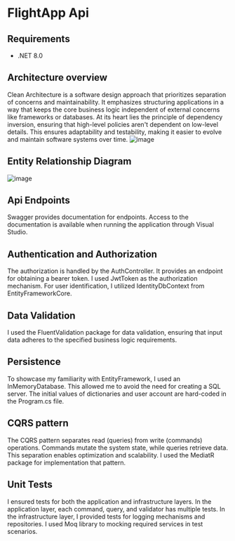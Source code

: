 # FlightApp Api 

## Requirements
 * .NET 8.0
## Architecture overview

Clean Architecture is a software design approach that prioritizes separation of concerns and maintainability. It emphasizes structuring applications in a way that keeps the core business logic independent of external concerns like frameworks or databases. At its heart lies the principle of dependency inversion, ensuring that high-level policies aren't dependent on low-level details. This ensures adaptability and testability, making it easier to evolve and maintain software systems over time.
![image](https://github.com/bartpob/FlightApp/assets/63394798/81dcfc03-2d1d-4d13-af95-999c225e3a12)

## Entity Relationship Diagram

![image](https://github.com/bartpob/FlightApp/assets/63394798/7f3249b3-0891-4208-9347-792d8358b49e)

## Api Endpoints

Swagger provides documentation for endpoints. Access to the documentation is available when running the application through Visual Studio.

## Authentication and Authorization

The authorization is handled by the AuthController. It provides an endpoint for obtaining a bearer token. I used JwtToken as the authorization mechanism. For user identification, I utilized IdentityDbContext from EntityFrameworkCore.


## Data Validation

I used the FluentValidation package for data validation, ensuring that input data adheres to the specified business logic requirements.


## Persistence

To showcase my familiarity with EntityFramework, I used an InMemoryDatabase. This allowed me to avoid the need for creating a SQL server. The initial values of dictionaries and user account are hard-coded in the Program.cs file.

## CQRS pattern


The CQRS pattern separates read (queries) from write (commands) operations. Commands mutate the system state, while queries retrieve data. This separation enables optimization and scalability. I used the MediatR package for implementation that pattern.

## Unit Tests

I ensured tests for both the application and infrastructure layers. In the application layer, each command, query, and validator has multiple tests. In the infrastructure layer, I provided tests for logging mechanisms and repositories.
I used Moq library to mocking required services in test scenarios.
